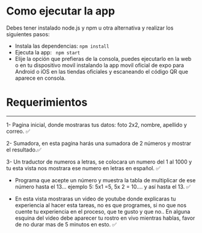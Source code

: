 # Como ejecutar la app

Debes tener instalado node.js y npm u otra alternativa y realizar los siguientes pasos:

- Instala las dependencias: ```` npm install ````
- Ejecuta la app: ```` npm start````
- Elije la opción que prefieras de la consola, puedes ejecutarlo en la web o en tu dispositivo movil instalando la app movil oficial de expo para Android o iOS en las tiendas oficiales y escaneando el código QR que aparece en consola.

# Requerimientos
-----------------

1- Pagina inicial, donde mostraras tus datos: foto 2x2, nombre, apellido y correo. ✅

2- Sumadora, en esta pagina harás una sumadora de 2 números y mostrar el resultado.✅

3- Un traductor de numeros a letras, se colocara un numero del 1 al 1000 y tu esta vista nos mostrara ese numero en letras en español. ✅

- Programa que acepte un número y muestra la tabla de multiplicar de ese número hasta el 13... ejemplo 5: 5x1 =5, 5x 2 = 10.... y así hasta el 13. ✅

- En esta vista mostraras un video de youtube donde explicaras tu experiencia al hacer esta tareas, no es que programes, si no que nos cuente tu experiencia en el proceso, que te gusto y que no.. En alguna esquina del video debe aparecer tu rostro en vivo mientras hablas, favor de no durar mas de 5 minutos en esto. ✅
